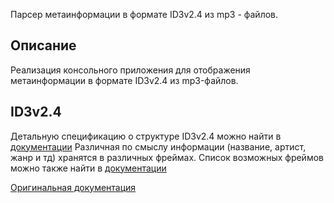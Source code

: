 Парсер метаинформации в формате ID3v2.4 из mp3 - файлов.

## Описание

Реализация консольного приложения для отображения метаинформации в формате ID3v2.4 из mp3-файлов.

## ID3v2.4

Детальную спецификацию о структуре ID3v2.4 можно найти в [документации](docs/id3v2.4.0-structure.rst)
Различная по смыслу информации (название, артист, жанр и тд) хранятся в различных фреймах. Список возможных фреймов можно также найти в [документации](docs/id3v2.4.0-frames.rst)

[Оригинальная документация](https://mutagen-specs.readthedocs.io/en/latest/id3/index.html)


